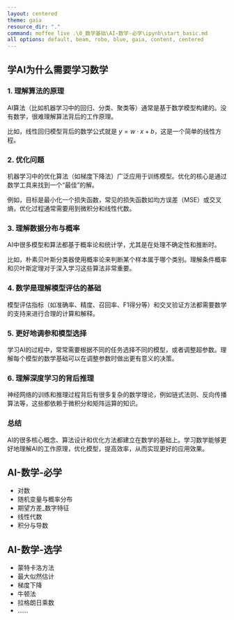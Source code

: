 ```yaml
---
layout: centered
theme: gaia
resource_dir: "."
command: moffee live .\0_数学基础\AI-数学-必学\ipynb\start_basic.md
all options: default, beam, robo, blue, gaia, content, centered
---
```


## 学AI为什么需要学习数学

### 1. **理解算法的原理**
AI算法（比如机器学习中的回归、分类、聚类等）通常是基于数学模型构建的。没有数学，很难理解算法背后的工作原理。

比如，线性回归模型背后的数学公式就是 $y = w \cdot x + b$，这是一个简单的线性方程。

### 2. **优化问题**
机器学习中的优化算法（如梯度下降法）广泛应用于训练模型。优化的核心是通过数学工具来找到一个“最佳”的解。

例如，目标是最小化一个损失函数，常见的损失函数如均方误差（MSE）或交叉熵，优化过程通常需要用到微积分和线性代数。

### 3. **理解数据分布与概率**
AI中很多模型和算法都基于概率论和统计学，尤其是在处理不确定性和推断时。

比如，朴素贝叶斯分类器使用概率论来判断某个样本属于哪个类别。理解条件概率和贝叶斯定理对于深入学习这些算法非常重要。

### 4. **数学是理解模型评估的基础**
模型评估指标（如准确率、精度、召回率、F1得分等）和交叉验证方法都需要数学的支持来进行合理的计算和解释。

### 5. **更好地调参和模型选择**
学习AI的过程中，常常需要根据不同的任务选择不同的模型，或者调整超参数。理解每个模型的数学基础可以在调整参数时做出更有意义的决策。

### 6. **理解深度学习的背后推理**
神经网络的训练和推理过程背后有很多复杂的数学理论，例如链式法则、反向传播算法等，这些都依赖于微积分和矩阵运算的知识。


### 总结
AI的很多核心概念、算法设计和优化方法都建立在数学的基础上。学习数学能够更好地理解AI的工作原理，优化模型，提高效率，从而实现更好的应用效果。

## AI-数学-必学

- 对数
- 随机变量与概率分布
- 期望方差_数字特征
- 线性代数
- 积分与导数

## AI-数学-选学

- 蒙特卡洛方法
- 最大似然估计
- 梯度下降
- 牛顿法
- 拉格朗日乘数
- ......
